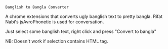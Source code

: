 	Banglish to Bangla Converter
A chrome extensions that converts ugly banglish text to pretty bangla.
Rifat Nabi's jsAvroPhonetic is used for conversation.

Just select some banglish text, right click and press "Convert to bangla"

NB: Doesn't work if selection contains HTML tag.


